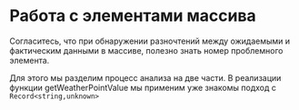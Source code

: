 # Работа с элементами массива

Согласитесь, что при обнаружении разночтений между ожидаемыми и фактическим данными в массиве, полезно знать номер проблемного элемента.

Для этого мы разделим процесс анализа на две части. В реализации функции getWeatherPointValue мы применим уже знакомы подход с `Record<string,unknown>`